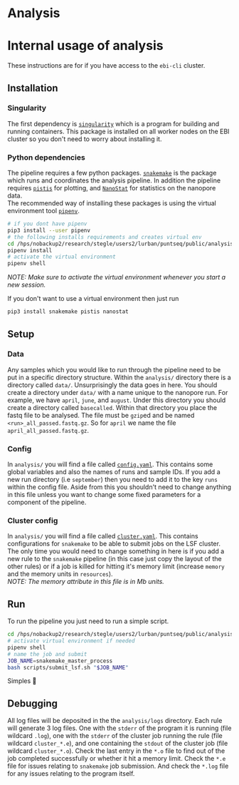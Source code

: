 # Analysis



# Internal usage of analysis
These instructions are for if you have access to the `ebi-cli` cluster.  

## Installation

### Singularity
The first dependency is [`singularity`](https://www.sylabs.io/singularity/) which is a program for building and running containers. This package is installed on all worker nodes on the EBI cluster so you don't need to worry about installing it.  

### Python dependencies
The pipeline requires a few python packages. [`snakemake`](https://snakemake.readthedocs.io/en/stable/) is the package which runs and coordinates the analysis pipeline. In addition the pipeline requires [`pistis`](https://github.com/mbhall88/pistis) for plotting, and [`NanoStat`](https://github.com/wdecoster/nanostat) for statistics on the nanopore data.  
The recommended way of installing these packages is using the virtual environment tool [`pipenv`](https://pipenv.readthedocs.io/en/latest/).  

```sh
# if you dont have pipenv
pip3 install --user pipenv
# the following installs requirements and creates virtual env
cd /hps/nobackup2/research/stegle/users2/lurban/puntseq/public/analysis
pipenv install
# activate the virtual environment
pipenv shell
```

*NOTE: Make sure to activate the virtual environment whenever you start a new session.*  

If you don't want to use a virtual environment then just run

```sh
pip3 install snakemake pistis nanostat
```

## Setup

### Data
Any samples which you would like to run through the pipeline need to be put in a specific directory structure. Within the `analysis/` directory there is a directory called `data/`. Unsurprisingly the data goes in here. You should create a directory under `data/` with a name unique to the nanopore run. For example, we have `april`, `june`, and `august`. Under this directory you should create a directory called `basecalled`. Within that directory you place the fastq file to be analysed. The file must be `gzip`ed and be named `<run>_all_passed.fastq.gz`. So for `april` we name the file `april_all_passed.fastq.gz`.

### Config
In `analysis/` you will find a file called [`config.yaml`](https://github.com/d-j-k/puntseq/blob/master/analysis/config.yaml). This contains some global variables and also the names of runs and sample IDs. If you add a new run directory (i.e `september`) then you need to add it to the key `runs` within the config file. Aside from this you shouldn't need to change anything in this file unless you want to change some fixed parameters for a component of the pipeline.

### Cluster config
In `analysis/` you will find a file called [`cluster.yaml`](https://github.com/d-j-k/puntseq/blob/master/analysis/cluster.yaml). This contains configurations for `snakemake` to be able to submit jobs on the LSF cluster. The only time you would need to change something in here is if you add a new rule to the `snakemake` pipeline (in this case just copy the layout of the other rules) or if a job is killed for hitting it's memory limit (increase `memory` and the memory units in `resources`).  
*NOTE: The memory attribute in this file is in Mb units.*

## Run

To run the pipeline you just need to run a simple script.

```sh
cd /hps/nobackup2/research/stegle/users2/lurban/puntseq/public/analysis
# activate virtual environment if needed
pipenv shell
# name the job and submit
JOB_NAME=snakemake_master_process
bash scripts/submit_lsf.sh "$JOB_NAME"
```

Simples 🤘

## Debugging
All log files will be deposited in the the `analysis/logs` directory. Each rule will generate 3 log files. One with the `stderr` of the program it is running (file wildcard `.log`), one with the `stderr` of the cluster job running the rule (file wildcard `cluster_*.e`), and one containing the `stdout` of the cluster job (file wildcard `cluster_*.o`). Check the last entry in the `*.o` file to find out of the job completed successfully or whether it hit a memory limit. Check the `*.e` file for issues relating to `snakemake` job submission. And check the `*.log` file for any issues relating to the program itself.
